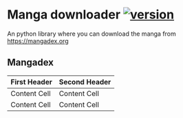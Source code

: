 # Manga downloader [![version](https://img.shields.io/badge/version-1.0.0-blue.svg)](https://semver.org)

An python library where you can download the manga from https://mangadex.org

## Mangadex 

| First Header  | Second Header |
| ------------- | ------------- |
| Content Cell  | Content Cell  |
| Content Cell  | Content Cell  |
